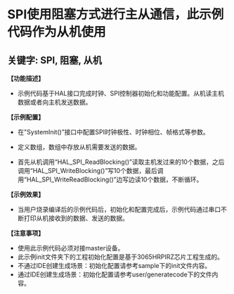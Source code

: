 # SPI使用阻塞方式进行主从通信，此示例代码作为从机使用
## 关键字: SPI, 阻塞, 从机

**【功能描述】**
+ 示例代码基于HAL接口完成时钟、SPI控制器初始化和功能配置。从机读主机数据或者向主机发送数据。

**【示例配置】**
+ 在"SystemInit()”接口中配置SPI时钟极性、时钟相位、帧格式等参数。

+ 定义数组，数组中存放从机需要发送的数据。

+ 首先从机调用“HAL_SPI_ReadBlocking()”读取主机发过来的10个数据，之后调用“HAL_SPI_WriteBlocking()”写10个数据，最后调用“HAL_SPI_WriteReadBlocking()”边写边读10个数据，不断循环。

**【示例效果】**
+ 当用户烧录编译后的示例代码后，初始化和配置完成后，示例代码通过串口不断打印从机接收到的数据、发送的数据。

**【注意事项】**
+ 使用此示例代码必须对接master设备。
+ 此示例init文件夹下的工程初始化配置是基于3065HRPIRZ芯片工程生成的。
+ 不通过IDE创建生成场景：初始化配置请参考sample下的init文件内容。
+ 通过IDE创建生成场景：初始化配置请参考user/generatecode下的文件内容。